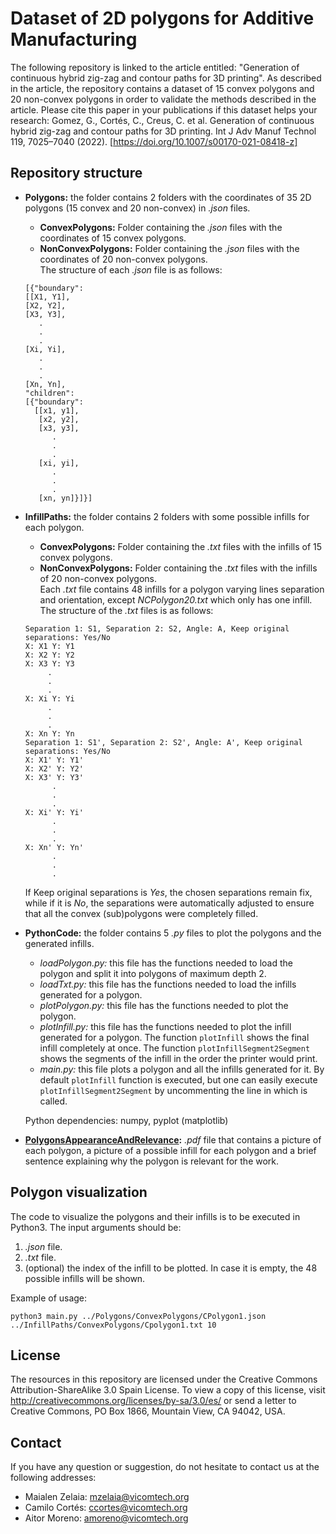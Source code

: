 # Dataset of 2D polygons for Additive Manufacturing
The following repository is linked to the article entitled: "Generation of continuous hybrid zig-zag and contour paths for 3D printing". As described in the article, the repository contains a dataset of 15 convex polygons and 20 non-convex polygons in order to validate the methods described in the article.
Please cite this paper in your publications if this dataset helps your research:
Gomez, G., Cortés, C., Creus, C. et al. Generation of continuous hybrid zig-zag and contour paths for 3D printing. Int J Adv Manuf Technol 119, 7025–7040 (2022). [https://doi.org/10.1007/s00170-021-08418-z]

## Repository structure
* **Polygons:** the folder contains 2 folders with the coordinates of 35 2D polygons (15 convex and 20 non-convex) in *.json* files.
	* **ConvexPolygons:** Folder containing the *.json* files with the coordinates of 15 convex polygons.
	* **NonConvexPolygons:** Folder containing the *.json* files with the coordinates of 20 non-convex polygons.  
The structure of each *.json* file is as follows:
	```
	[{"boundary":
   [[X1, Y1],
    [X2, Y2],
    [X3, Y3],
	   .
	   .
	   .
    [Xi, Yi],
	   .
	   .
	   .
    [Xn, Yn],
  "children":
   [{"boundary":
      [[x1, y1],
       [x2, y2],
       [x3, y3],
	      .
	      .
	      .
       [xi, yi],
	      .
	      .
	      .
	   [xn, yn]}]}]
	```

* **InfillPaths:** the folder contains 2 folders with some possible infills for each polygon.  
	* **ConvexPolygons:** Folder containing the *.txt* files with the infills of 15 convex polygons. 
	* **NonConvexPolygons:** Folder containing the *.txt* files with the infills of 20 non-convex polygons.  
	Each *.txt* file contains 48 infills for a polygon varying lines separation and orientation, except *NCPolygon20.txt* which only has one infill. The structure of the *.txt* files is as follows:
	```
	Separation 1: S1, Separation 2: S2, Angle: A, Keep original separations: Yes/No
	X: X1 Y: Y1
	X: X2 Y: Y2
	X: X3 Y: Y3
	     .
	     .
	     .
	X: Xi Y: Yi
	     .
	     .
	     .
	X: Xn Y: Yn
	Separation 1: S1', Separation 2: S2', Angle: A', Keep original separations: Yes/No
	X: X1' Y: Y1'
	X: X2' Y: Y2'
	X: X3' Y: Y3'
	      .
	      .
	      .
	X: Xi' Y: Yi'
	      .
	      .
	      .
	X: Xn' Y: Yn'
	      .
	      .
	      .
	```
	If Keep original separations is *Yes*, the chosen separations remain fix, while if it is *No*, the separations were automatically adjusted to ensure that all the convex (sub)polygons were completely filled.

* **PythonCode:** the folder contains 5 *.py* files to plot the polygons and the generated infills.
	* *loadPolygon.py:* this file has the functions needed to load the polygon and split it into polygons of maximum depth 2.
	* *loadTxt.py:* this file has the functions needed to load the infills generated for a polygon.
	* *plotPolygon.py:* this file has the functions needed to plot the polygon.
	* *plotInfill.py:* this file has the functions needed to plot the infill generated for a polygon. The function `plotInfill` shows the final infill completely at once. The function `plotInfillSegment2Segment` shows the segments of the infill in the order the printer would print.
	* *main.py:* this file plots a polygon and all the infills generated for it. By default `plotInfill` function is executed, but one can easily execute `plotInfillSegment2Segment` by uncommenting the line in which is called.
 

   Python dependencies: numpy, pyplot (matplotlib)
* **[PolygonsAppearanceAndRelevance](../main/PolygonsAppearanceAndRelevance.pdf):** *.pdf* file that contains a picture of each polygon, a picture of a possible infill for each polygon and a brief sentence explaining why the polygon is relevant for the work.

## Polygon visualization
The code to visualize the polygons and their infills is to be executed in Python3. The input arguments should be:
1. *.json* file.
2. *.txt* file.
3. (optional) the index of the infill to be plotted. In case it is empty, the 48 possible infills will be shown.

Example of usage:
```
python3 main.py ../Polygons/ConvexPolygons/CPolygon1.json ../InfillPaths/ConvexPolygons/Cpolygon1.txt 10
```

## License
The resources in this repository are licensed under the Creative Commons Attribution-ShareAlike 3.0 Spain License. To view a copy of this license, visit http://creativecommons.org/licenses/by-sa/3.0/es/ or send a letter to Creative Commons, PO Box 1866, Mountain View, CA 94042, USA.

## Contact
If you have any question or suggestion, do not hesitate to contact us at the following addresses:
* Maialen Zelaia: mzelaia@vicomtech.org
* Camilo Cortés: ccortes@vicomtech.org
* Aitor Moreno: amoreno@vicomtech.org
